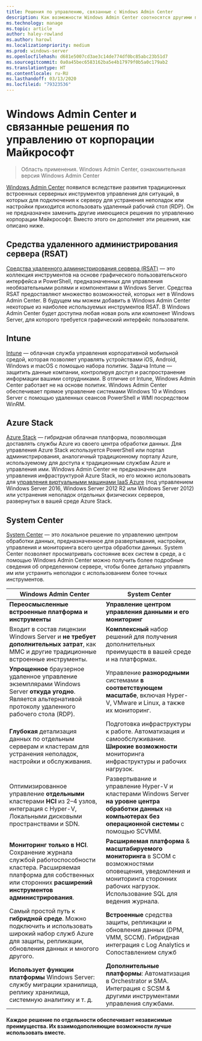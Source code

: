 ```yaml
---
title: Решения по управлению, связанные с Windows Admin Center
description: Как возможности Windows Admin Center соотносятся другими продуктами и решениями для мониторинга и управления корпорации Майкрософт (Project Honolulu), а также дополняют их.
ms.technology: manage
ms.topic: article
author: haley-rowland
ms.author: harowl
ms.localizationpriority: medium
ms.prod: windows-server
ms.openlocfilehash: d681e5007cd3ae3c14de774df0bc85abc23b51d7
ms.sourcegitcommit: 0a0a45bec6583162ba5e4b17979f0b5a0c179ab2
ms.translationtype: HT
ms.contentlocale: ru-RU
ms.lasthandoff: 03/13/2020
ms.locfileid: "79323536"
---
```

# <a name="windows-admin-center-and-related-management-solutions-from-microsoft"></a>Windows Admin Center и связанные решения по управлению от корпорации Майкрософт

>Область применения. Windows Admin Center, ознакомительная версия Windows Admin Center

[Windows Admin Center](windows-admin-center.md) появился вследствие развития традиционных встроенных серверных инструментов управления для ситуаций, в которых для подключения к серверу для устранения неполадок или настройки приходится использовать удаленный рабочий стол (RDP). Он не предназначен заменить другие имеющиеся решения по управлению корпорации Майкрософт. Вместо этого он дополняет эти решения, как описано ниже.

## <a name="remote-server-administration-tools-rsat"></a>Средства удаленного администрирования сервера (RSAT)

[Средства удаленного администрирования сервера (RSAT)](https://docs.microsoft.com/windows-server/remote/remote-server-administration-tools) — это коллекция инструментов на основе графического пользовательского интерфейса и PowerShell, предназначенных для управления необязательными ролями и компонентами в Windows Server. Средства RSAT предоставляют множество возможностей, которых нет в Windows Admin Center. В будущем мы можем добавить в Windows Admin Center некоторые из наиболее используемых инструментов RSAT. В Windows Admin Center будет доступна любая новая роль или компонент Windows Server, для которого требуется графический интерфейс пользователя.

## <a name="intune"></a>Intune

[Intune](https://www.microsoft.com/cloud-platform/microsoft-intune) — облачная служба управления корпоративной мобильной средой, которая позволяет управлять устройствами iOS, Android, Windows и macOS с помощью набора политик. Задача Intune — защитить данные компании, контролируя доступ и распространение информации вашими сотрудниками. В отличие от Intune, Windows Admin Center работает не на основе политик. Windows Admin Center обеспечивает прямое управление системами Windows 10 и Windows Server с помощью удаленных сеансов PowerShell и WMI посредством WinRM.

## <a name="azure-stack"></a>Azure Stack

[Azure Stack](https://azure.microsoft.com/overview/azure-stack/) — гибридная облачная платформа, позволяющая доставлять службы Azure из своего центра обработки данных. Для управления Azure Stack используется PowerShell или портал администрирования, аналогичный традиционному порталу Azure, используемому для доступа к традиционным службам Azure и управления ими. Windows Admin Center не предназначен для управления инфраструктурой Azure Stack, но его можно использовать для [управления виртуальными машинами IaaS Azure](../azure/manage-azure-vms.md) (под управлением Windows Server 2016, Windows Server 2012 R2 или Windows Server 2012) или устранения неполадок отдельных физических серверов, развернутых в вашей среде Azure Stack.

## <a name="system-center"></a>System Center

[System Center](https://www.microsoft.com/cloud-platform/system-center) — это локальное решение по управлению центром обработки данных, предназначенное для развертывания, настройки, управления и мониторинга всего центра обработки данных. System Center позволяет просматривать состояние всех систем в среде, а с помощью Windows Admin Center можно получить более подробные сведения об определенном сервере, чтобы более детально управлять им или устранить неполадки с использованием более точных инструментов.

| Windows Admin Center                 | System Center                      |
|--------------------------------------|------------------------------------|
| **Переосмысленные встроенные платформа и инструменты** | **Управление центром управления данными и его мониторинг** |
| Входит в состав лицензии Windows Server и **не требует дополнительных затрат**, как MMC и другие традиционные встроенные инструменты. | **Комплексный** набор решений для получения дополнительных преимуществ в вашей среде и на платформах. |
| **Упрощенное** браузерное удаленное управление экземплярами Windows Server **откуда угодно**. Является альтернативой протоколу удаленного рабочего стола (RDP). | Управление **разнородными** системами **в соответствующем масштабе**, включая Hyper-V, VMware и Linux, а также их мониторинг. |
|**Глубокая** детализация данных по отдельным серверам и кластерам для устранения неполадок, настройки и обслуживания.|Подготовка инфраструктуры к работе. Автоматизация и самообслуживание. **Широкие возможности** мониторинга инфраструктуры и рабочих нагрузок.|
|Оптимизированное управление **отдельными** кластерами **HCI** из 2–4 узлов, интеграция с Hyper-V, Локальными дисковыми пространствами и SDN.|Развертывание и управление Hyper-V и кластерами Windows Server **на уровне центра обработки данных** на **компьютерах без операционной системы** с помощью SCVMM.|
|**Мониторинг только в HCI**. Сохранение журнала службой работоспособности кластера. Расширяемая платформа для собственных или сторонних **расширений инструментов администрирования**.|**Расширяемая платформа** & **масштабируемого мониторинга** в SCOM с возможностями оповещения, уведомления и мониторинга сторонних рабочих нагрузок. Использование SQL для ведения журнала.|
|Самый простой путь к **гибридной среде**. Можно подключить и использовать широкий набор служб Azure для защиты, репликации, обновления данных и многого другого.|**Встроенные** средства защиты, репликации и обновления данных (DPM, VMM, SCCM). Гибридная интеграция с Log Analytics и Сопоставлением служб|
|**Использует функции платформы** Windows Server: службу миграции хранилища, реплику хранилища, системную аналитику и т. д.|**Дополнительные платформы**: Автоматизация в Orchestrator и SMA. Интеграция с SCSM & другими инструментами управления службами.|

#### <a name="each-delivers-targeted-value-independently-better-together-with-complementary-capabilities"></a>Каждое решение по отдельности обеспечивает независимые преимущества. Их взаимодополняющие возможности лучше **использовать вместе**.
